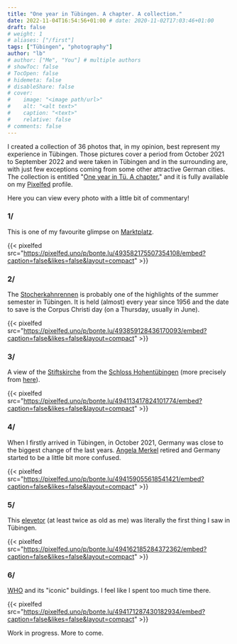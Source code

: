 ```yaml
---
title: "One year in Tübingen. A chapter. A collection."
date: 2022-11-04T16:54:56+01:00 # date: 2020-11-02T17:03:46+01:00
draft: false
# weight: 1
# aliases: ["/first"]
tags: ["Tübingen", "photography"]
author: "lb"
# author: ["Me", "You"] # multiple authors
# showToc: false
# TocOpen: false
# hidemeta: false
# disableShare: false
# cover:
#    image: "<image path/url>"
#    alt: "<alt text>"
#    caption: "<text>"
#    relative: false
# comments: false
---
```


I created a collection of 36 photos that, in my opinion, best represent my experience in Tübingen. Those pictures cover a period from October 2021 to September 2022 and were taken in Tübingen and in the surrounding are, with just few exceptions coming from some other attractive German cities.
The collection is entitled "[One year in Tü. A chapter.]()" and it is fully available on my [Pixelfed](https://pixelfed.uno/@bonte.lu) profile.

Here you can view every photo with a little bit of commentary!

### 1/

This is one of my favourite glimpse on [Marktplatz](https://goo.gl/maps/PpMhPWYci6sE9V2j8).

{{< pixelfed src="https://pixelfed.uno/p/bonte.lu/493582175507354108/embed?caption=false&likes=false&layout=compact" >}}



### 2/

The [Stocherkahnrennen](https://de.wikipedia.org/wiki/Stocherkahnrennen) is probably one of the highlights of the summer semester in Tübingen. It is held (almost) every year since 1956 and the date to save is the Corpus Christi day (on a Thursday, usually in June).

{{< pixelfed src="https://pixelfed.uno/p/bonte.lu/493859128436170093/embed?caption=false&likes=false&layout=compact" >}}



### 3/

A view of the [Stiftskirche](https://en.wikipedia.org/wiki/St._George%27s_Collegiate_Church,_T%C3%BCbingen) from the [Schloss Hohentübingen](https://de.wikipedia.org/wiki/Schloss_Hohent%C3%BCbingen) (more precisely from [here](https://goo.gl/maps/9v5HuyWJZe7vWZuTA)).

{{< pixelfed src="https://pixelfed.uno/p/bonte.lu/494113417824101774/embed?caption=false&likes=false&layout=compact" >}}



### 4/

When I firstly arrived in Tübingen, in October 2021, Germany was close to the biggest change of the last years. [Angela Merkel](https://en.wikipedia.org/wiki/Angela_Merkel) retired and Germany started to be a little bit more confused.

{{< pixelfed src="https://pixelfed.uno/p/bonte.lu/494159055618541421/embed?caption=false&likes=false&layout=compact" >}}



### 5/

This [elevetor](https://goo.gl/maps/unKfgHvBdCHU5R2h8) (at least twice as old as me) was literally the first thing I saw in Tübingen.

{{< pixelfed src="https://pixelfed.uno/p/bonte.lu/494162185284372362/embed?caption=false&likes=false&layout=compact" >}}



### 6/

[WHO](https://goo.gl/maps/M7d5BacQRDadTQse7) and its "iconic" buildings. I feel like I spent too much time there.

{{< pixelfed src="https://pixelfed.uno/p/bonte.lu/494171287430182934/embed?caption=false&likes=false&layout=compact" >}}




Work in progress. More to come.

<!-- 
### 7/
### 8/
### 9/
### 10/
### 11/
### 12/
### 13/
### 14/
### 15/
### 16/
### 17/
### 18/
### 19/
### 20/
### 21/
### 22/
### 23/
### 24/
### 25/
### 26/
### 27/
### 28/
### 29/
### 30/
### 31/
### 32/
### 33/
### 34/
### 35/
### 36/

 -->